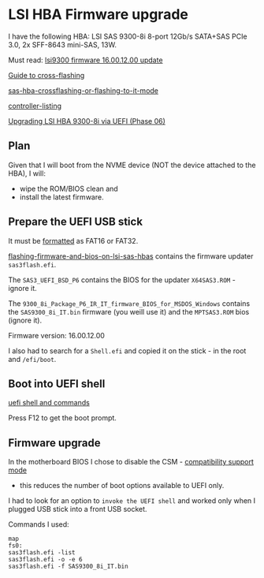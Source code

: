 # LSI HBA Firmware upgrade

I have the following HBA: LSI SAS 9300-8i 8-port 12Gb/s SATA+SAS PCIe 3.0,
2x SFF-8643 mini-SAS, 13W.

Must read:
[lsi9300 firmware 16.00.12.00 update](https://www.truenas.com/community/resources/lsi-9300-xx-firmware-update.145/)

[Guide to cross-flashing](https://www.truenas.com/community/resources/detailed-newcomers-guide-to-crossflashing-lsi-9211-9300-9305-9311-9400-94xx-hba-and-variants.54/)

[sas-hba-crossflashing-or-flashing-to-it-mode](https://techmattr.wordpress.com/2016/04/11/updated-sas-hba-crossflashing-or-flashing-to-it-mode-dell-perc-h200-and-h310/)

[controller-listing](https://forums.servethehome.com/index.php?threads/lsi-raid-controller-and-hba-complete-listing-plus-oem-models.599/)

[Upgrading LSI HBA 9300-8i via UEFI (Phase 06)](https://www.bussink.ch/?p=1489)

## Plan

Given that I will boot from the NVME device (NOT the device attached to the HBA),
I will:

* wipe the ROM/BIOS clean and
* install the latest firmware.

## Prepare the UEFI USB stick

It must be [formatted](/linux/cli-disk-format.md) as FAT16 or FAT32.

[flashing-firmware-and-bios-on-lsi-sas-hbas](https://www.broadcom.com/support/knowledgebase/1211161501344/flashing-firmware-and-bios-on-lsi-sas-hbas)
contains the firmware updater `sas3flash.efi`.

The `SAS3_UEFI_BSD_P6` contains the BIOS for the updater `X64SAS3.ROM` - ignore
it.

The `9300_8i_Package_P6_IR_IT_firmware_BIOS_for_MSDOS_Windows` contains the
`SAS9300_8i_IT.bin` firmware (you weill use it) and the `MPTSAS3.ROM` bios
(ignore it).

Firmware version: 16.00.12.00

I also had to search for a `Shell.efi` and copied it on the stick - in the root
and `/efi/boot`.

## Boot into UEFI shell

[uefi shell and commands](https://linuxhint.com/use-uefi-interactive-shell-and-its-common-commands/)

Press F12 to get the boot prompt.

## Firmware upgrade

In the motherboard BIOS I chose to disable the CSM -
[compatibility support mode](http://www.rodsbooks.com/efi-bootloaders/csm-good-bad-ugly.html)
- this reduces the number of boot options available to UEFI only.

I had to look for an option to `invoke the UEFI shell` and worked only when I
plugged USB stick into a front USB socket.

Commands I used:

```
map
fs0:
sas3flash.efi -list
sas3flash.efi -o -e 6
sas3flash.efi -f SAS9300_8i_IT.bin
```
